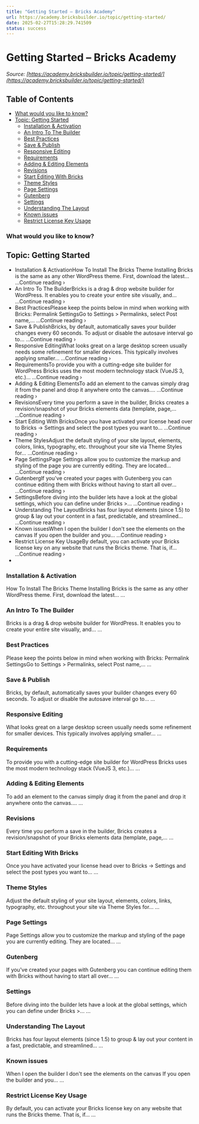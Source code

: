 ```yaml
---
title: "Getting Started – Bricks Academy"
url: https://academy.bricksbuilder.io/topic/getting-started/
date: 2025-02-27T15:28:29.741509
status: success
---
```


# Getting Started – Bricks Academy

*Source: [https://academy.bricksbuilder.io/topic/getting-started/](https://academy.bricksbuilder.io/topic/getting-started/)*

## Table of Contents

  - [What  would you like to know?](#what--would-you-like-to-know)
- [Topic: Getting Started](#topic-getting-started)
  - [Installation & Activation](#installation--activation)
  - [An Intro To The Builder](#an-intro-to-the-builder)
  - [Best Practices](#best-practices)
  - [Save & Publish](#save--publish)
  - [Responsive Editing](#responsive-editing)
  - [Requirements](#requirements)
  - [Adding & Editing Elements](#adding--editing-elements)
  - [Revisions](#revisions)
  - [Start Editing With Bricks](#start-editing-with-bricks)
  - [Theme Styles](#theme-styles)
  - [Page Settings](#page-settings)
  - [Gutenberg](#gutenberg)
  - [Settings](#settings)
  - [Understanding The Layout](#understanding-the-layout)
  - [Known issues](#known-issues)
  - [Restrict License Key Usage](#restrict-license-key-usage)

### What  would you like to know?

## Topic: Getting Started

- Installation & ActivationHow To Install The Bricks Theme Installing Bricks is the same as any other WordPress theme. First, download the latest… ...Continue reading ›
- An Intro To The BuilderBricks is a drag & drop website builder for WordPress. It enables you to create your entire site visually, and… ...Continue reading ›
- Best PracticesPlease keep the points below in mind when working with Bricks: Permalink SettingsGo to Settings > Permalinks, select Post name,… ...Continue reading ›
- Save & PublishBricks, by default, automatically saves your builder changes every 60 seconds. To adjust or disable the autosave interval go to… ...Continue reading ›
- Responsive EditingWhat looks great on a large desktop screen usually needs some refinement for smaller devices. This typically involves applying smaller… ...Continue reading ›
- RequirementsTo provide you with a cutting-edge site builder for WordPress Bricks uses the most modern technology stack (VueJS 3, etc.)… ...Continue reading ›
- Adding & Editing ElementsTo add an element to the canvas simply drag it from the panel and drop it anywhere onto the canvas.… ...Continue reading ›
- RevisionsEvery time you perform a save in the builder, Bricks creates a revision/snapshot of your Bricks elements data (template, page,… ...Continue reading ›
- Start Editing With BricksOnce you have activated your license head over to Bricks → Settings and select the post types you want to… ...Continue reading ›
- Theme StylesAdjust the default styling of your site layout, elements, colors, links, typography, etc. throughout your site via Theme Styles for… ...Continue reading ›
- Page SettingsPage Settings allow you to customize the markup and styling of the page you are currently editing. They are located… ...Continue reading ›
- GutenbergIf you've created your pages with Gutenberg you can continue editing them with Bricks without having to start all over… ...Continue reading ›
- SettingsBefore diving into the builder lets have a look at the global settings, which you can define under Bricks >… ...Continue reading ›
- Understanding The LayoutBricks has four layout elements (since 1.5) to group & lay out your content in a fast, predictable, and streamlined… ...Continue reading ›
- Known issuesWhen I open the builder I don't see the elements on the canvas If you open the builder and you… ...Continue reading ›
- Restrict License Key UsageBy default, you can activate your Bricks license key on any website that runs the Bricks theme. That is, if… ...Continue reading ›
-

### Installation & Activation

How To Install The Bricks Theme Installing Bricks is the same as any other WordPress theme. First, download the latest… ...

### An Intro To The Builder

Bricks is a drag & drop website builder for WordPress. It enables you to create your entire site visually, and… ...

### Best Practices

Please keep the points below in mind when working with Bricks: Permalink SettingsGo to Settings > Permalinks, select Post name,… ...

### Save & Publish

Bricks, by default, automatically saves your builder changes every 60 seconds. To adjust or disable the autosave interval go to… ...

### Responsive Editing

What looks great on a large desktop screen usually needs some refinement for smaller devices. This typically involves applying smaller… ...

### Requirements

To provide you with a cutting-edge site builder for WordPress Bricks uses the most modern technology stack (VueJS 3, etc.)… ...

### Adding & Editing Elements

To add an element to the canvas simply drag it from the panel and drop it anywhere onto the canvas.… ...

### Revisions

Every time you perform a save in the builder, Bricks creates a revision/snapshot of your Bricks elements data (template, page,… ...

### Start Editing With Bricks

Once you have activated your license head over to Bricks → Settings and select the post types you want to… ...

### Theme Styles

Adjust the default styling of your site layout, elements, colors, links, typography, etc. throughout your site via Theme Styles for… ...

### Page Settings

Page Settings allow you to customize the markup and styling of the page you are currently editing. They are located… ...

### Gutenberg

If you've created your pages with Gutenberg you can continue editing them with Bricks without having to start all over… ...

### Settings

Before diving into the builder lets have a look at the global settings, which you can define under Bricks >… ...

### Understanding The Layout

Bricks has four layout elements (since 1.5) to group & lay out your content in a fast, predictable, and streamlined… ...

### Known issues

When I open the builder I don't see the elements on the canvas If you open the builder and you… ...

### Restrict License Key Usage

By default, you can activate your Bricks license key on any website that runs the Bricks theme. That is, if… ...

